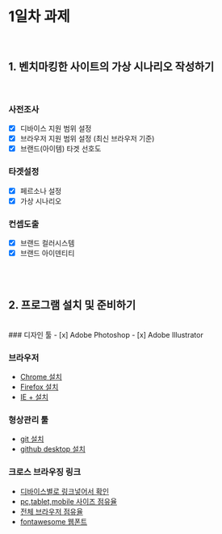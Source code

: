 # 1일차 과제

<br>

## 1. 벤치마킹한 사이트의 가상 시나리오 작성하기

<br>

### 사전조사
- [x] 디바이스 지원 범위 설정
- [x] 브라우저 지원 범위 설정 (최신 브라우저 기준)
- [x] 브랜드(아이템) 타겟 선호도

### 타겟설정
- [x] 페르소나 설정
- [x] 가상 시나리오

### 컨셉도출
- [x] 브랜드 컬러시스템
- [x] 브랜드 아이덴티티

<br>
<br>

## 2. 프로그램 설치 및 준비하기

<br>
### 디자인 툴
- [x] Adobe Photoshop
- [x] Adobe Illustrator

### 브라우저
- [Chrome 설치](https://www.google.com/intl/ko_ALL/chrome/)
- [Firefox 설치](https://www.mozilla.org/ko/firefox/new/)
- [IE + 설치](https://support.microsoft.com/ko-kr/help/17621/internet-explorer-downloads)

### 형상관리 툴
- [git 설치](https://coding-factory.tistory.com/245)
- [github desktop 설치](https://desktop.github.com/)

### 크로스 브라우징 링크
- [디바이스별로 링크넣어서 확인](http://iloveadaptive.com/url)
- [pc,tablet,mobile 사이즈 점유율](http://screensiz.es/)
- [전체 브라우저 점유율](https://netmarketshare.com/)
- [fontawesome 웹폰트](https://fontawesome.com/download)
